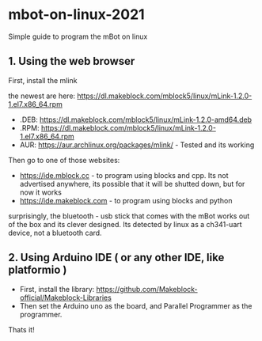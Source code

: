 # mbot-on-linux-2021
Simple guide to program the mBot on linux
## 1. Using the web browser
First, install the mlink

the newest are here: https://dl.makeblock.com/mblock5/linux/mLink-1.2.0-1.el7.x86_64.rpm
- .DEB: https://dl.makeblock.com/mblock5/linux/mLink-1.2.0-amd64.deb
- .RPM: https://dl.makeblock.com/mblock5/linux/mLink-1.2.0-1.el7.x86_64.rpm
- AUR: https://aur.archlinux.org/packages/mlink/ - Tested and its working

Then go to one of those websites:
- https://ide.mblock.cc - to program using blocks and cpp. Its not advertised anywhere, its possible that it will be shutted down, but for now it works
- https://ide.makeblock.com - to program using blocks and python

surprisingly, the bluetooth - usb stick that comes with the mBot works out of the box and its clever designed. Its detected by linux as a ch341-uart device, not a bluetooth card.

## 2. Using Arduino IDE ( or any other IDE, like platformio )
- First, install the library: https://github.com/Makeblock-official/Makeblock-Libraries
- Then set the Arduino uno as the board, and Parallel Programmer as the programmer.

Thats it!
